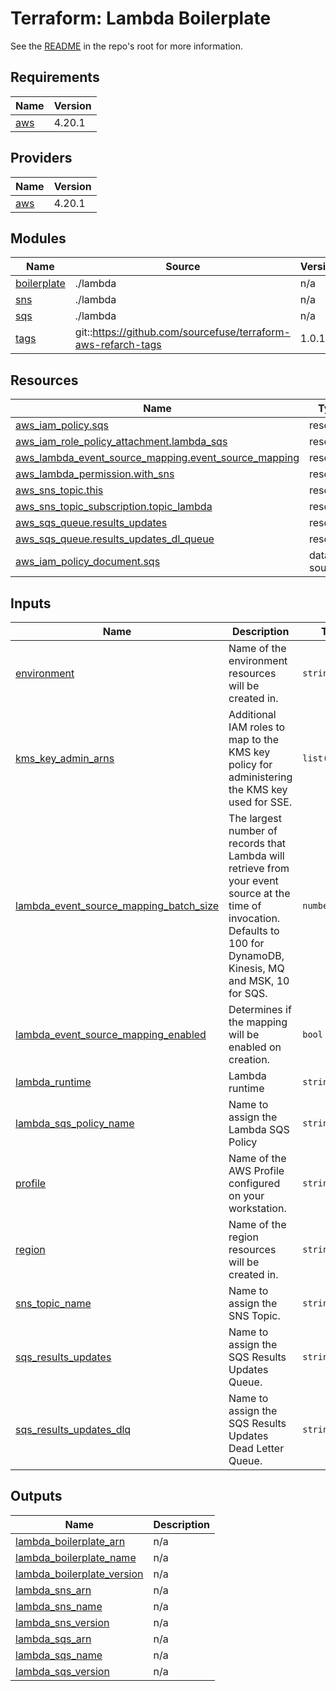 # Terraform: Lambda Boilerplate

See the [README](../../../README.md) in the repo's root for more information.  

<!-- BEGINNING OF PRE-COMMIT-TERRAFORM DOCS HOOK -->
## Requirements

| Name | Version |
|------|---------|
| <a name="requirement_aws"></a> [aws](#requirement\_aws) | 4.20.1 |

## Providers

| Name | Version |
|------|---------|
| <a name="provider_aws"></a> [aws](#provider\_aws) | 4.20.1 |

## Modules

| Name | Source | Version |
|------|--------|---------|
| <a name="module_boilerplate"></a> [boilerplate](#module\_boilerplate) | ./lambda | n/a |
| <a name="module_sns"></a> [sns](#module\_sns) | ./lambda | n/a |
| <a name="module_sqs"></a> [sqs](#module\_sqs) | ./lambda | n/a |
| <a name="module_tags"></a> [tags](#module\_tags) | git::https://github.com/sourcefuse/terraform-aws-refarch-tags | 1.0.1 |

## Resources

| Name | Type |
|------|------|
| [aws_iam_policy.sqs](https://registry.terraform.io/providers/hashicorp/aws/4.20.1/docs/resources/iam_policy) | resource |
| [aws_iam_role_policy_attachment.lambda_sqs](https://registry.terraform.io/providers/hashicorp/aws/4.20.1/docs/resources/iam_role_policy_attachment) | resource |
| [aws_lambda_event_source_mapping.event_source_mapping](https://registry.terraform.io/providers/hashicorp/aws/4.20.1/docs/resources/lambda_event_source_mapping) | resource |
| [aws_lambda_permission.with_sns](https://registry.terraform.io/providers/hashicorp/aws/4.20.1/docs/resources/lambda_permission) | resource |
| [aws_sns_topic.this](https://registry.terraform.io/providers/hashicorp/aws/4.20.1/docs/resources/sns_topic) | resource |
| [aws_sns_topic_subscription.topic_lambda](https://registry.terraform.io/providers/hashicorp/aws/4.20.1/docs/resources/sns_topic_subscription) | resource |
| [aws_sqs_queue.results_updates](https://registry.terraform.io/providers/hashicorp/aws/4.20.1/docs/resources/sqs_queue) | resource |
| [aws_sqs_queue.results_updates_dl_queue](https://registry.terraform.io/providers/hashicorp/aws/4.20.1/docs/resources/sqs_queue) | resource |
| [aws_iam_policy_document.sqs](https://registry.terraform.io/providers/hashicorp/aws/4.20.1/docs/data-sources/iam_policy_document) | data source |

## Inputs

| Name | Description | Type | Default | Required |
|------|-------------|------|---------|:--------:|
| <a name="input_environment"></a> [environment](#input\_environment) | Name of the environment resources will be created in. | `string` | `"dev"` | no |
| <a name="input_kms_key_admin_arns"></a> [kms\_key\_admin\_arns](#input\_kms\_key\_admin\_arns) | Additional IAM roles to map to the KMS key policy for administering the KMS key used for SSE. | `list(string)` | `[]` | no |
| <a name="input_lambda_event_source_mapping_batch_size"></a> [lambda\_event\_source\_mapping\_batch\_size](#input\_lambda\_event\_source\_mapping\_batch\_size) | The largest number of records that Lambda will retrieve from your event source at the time of invocation. Defaults to 100 for DynamoDB, Kinesis, MQ and MSK, 10 for SQS. | `number` | `10` | no |
| <a name="input_lambda_event_source_mapping_enabled"></a> [lambda\_event\_source\_mapping\_enabled](#input\_lambda\_event\_source\_mapping\_enabled) | Determines if the mapping will be enabled on creation. | `bool` | `true` | no |
| <a name="input_lambda_runtime"></a> [lambda\_runtime](#input\_lambda\_runtime) | Lambda runtime | `string` | `"nodejs16.x"` | no |
| <a name="input_lambda_sqs_policy_name"></a> [lambda\_sqs\_policy\_name](#input\_lambda\_sqs\_policy\_name) | Name to assign the Lambda SQS Policy | `string` | `"lambda-sqs"` | no |
| <a name="input_profile"></a> [profile](#input\_profile) | Name of the AWS Profile configured on your workstation. | `string` | n/a | yes |
| <a name="input_region"></a> [region](#input\_region) | Name of the region resources will be created in. | `string` | `"us-east-1"` | no |
| <a name="input_sns_topic_name"></a> [sns\_topic\_name](#input\_sns\_topic\_name) | Name to assign the SNS Topic. | `string` | `"sns-with-lambda"` | no |
| <a name="input_sqs_results_updates"></a> [sqs\_results\_updates](#input\_sqs\_results\_updates) | Name to assign the SQS Results Updates Queue. | `string` | `"results-updates-queue"` | no |
| <a name="input_sqs_results_updates_dlq"></a> [sqs\_results\_updates\_dlq](#input\_sqs\_results\_updates\_dlq) | Name to assign the SQS Results Updates Dead Letter Queue. | `string` | `"results-updates-dl-queue"` | no |

## Outputs

| Name | Description |
|------|-------------|
| <a name="output_lambda_boilerplate_arn"></a> [lambda\_boilerplate\_arn](#output\_lambda\_boilerplate\_arn) | n/a |
| <a name="output_lambda_boilerplate_name"></a> [lambda\_boilerplate\_name](#output\_lambda\_boilerplate\_name) | n/a |
| <a name="output_lambda_boilerplate_version"></a> [lambda\_boilerplate\_version](#output\_lambda\_boilerplate\_version) | n/a |
| <a name="output_lambda_sns_arn"></a> [lambda\_sns\_arn](#output\_lambda\_sns\_arn) | n/a |
| <a name="output_lambda_sns_name"></a> [lambda\_sns\_name](#output\_lambda\_sns\_name) | n/a |
| <a name="output_lambda_sns_version"></a> [lambda\_sns\_version](#output\_lambda\_sns\_version) | n/a |
| <a name="output_lambda_sqs_arn"></a> [lambda\_sqs\_arn](#output\_lambda\_sqs\_arn) | n/a |
| <a name="output_lambda_sqs_name"></a> [lambda\_sqs\_name](#output\_lambda\_sqs\_name) | n/a |
| <a name="output_lambda_sqs_version"></a> [lambda\_sqs\_version](#output\_lambda\_sqs\_version) | n/a |
<!-- END OF PRE-COMMIT-TERRAFORM DOCS HOOK -->
